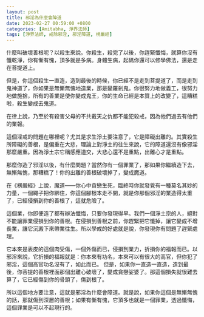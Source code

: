 ```yaml
---
layout: post
title: 邪淫為什麼會障道
date: 2023-02-27 00:59:00 +0800
categories: [Amitabha, 淨界法師]
tags: [淨界法師, 戒除邪淫, 邪淫障道, 楞嚴經]
---
```


什麼叫破壞善根呢？以殺生來說。你殺生，殺完了以後，你趕緊懺悔，就算你沒有懺乾淨，你有慚有愧，頂多就是多病。身體生病，起碼你還可以修學佛法，還是走在菩提道上。

但是，你這個殺生一直造，造到最後的時候，你已經不是走到菩提道了，而是走到鬼神道了，你如果是無慚無愧地造業，那是變羅剎鬼。你很努力地做義工，很努力地做施捨，所有的善業是使你變成鬼王，你的生命已經是本質上的改變了，這糟糕啦，殺生變成去鬼道。

在律上說，乃至於有殺害父母的不共戴天之仇都不能犯殺戒，因為他們過去有他們的業報。

這個淫戒的問題在哪裡呢？尤其是求生淨土要注意了，它是障礙出離的。其實殺生所障礙的善根，是偏重在大悲，理論上對淨土的往生來說，它的障道還沒有像邪淫那麼嚴重。因為淨土宗它稱感應道交，大悲心還不是重點，出離心才是重點。

那麼你造了邪淫以後，有什麼問題？當然你有一個罪業了，那如果你繼續造下去，無慚無愧，那糟糕了！你的出離的善根破壞掉了，變成魔道。

在《楞嚴經》上說，魔道——你心中貪戀生死，臨終時你就發覺有一種莫名其妙的力量，一個繩子把你綁住，你這個腳根本走不開，就是你那個邪淫的業造得太重了，已經侵損到你的善根了，這就危險了。

這個業，你即便造了都有辦法懺悔，只要你發現得早。我們一個淨土宗的人，絕對不能讓罪業侵損到你的善根。在侵損到善根之前，你趕緊把它懺掉，讓它變成不增長業，讓它沉澱下來帶業往生。所以學戒的好處就是說，你發現你有問題了趕緊處理。

它本來是表皮的這個肉受傷，一個外傷而已，侵損到業力，折損你的福報而已。以邪淫來說，它折損的福報就是：你本來有功名，本來可以有很大的高官，但你犯了邪淫，這個高官功名沒有了，如此而已。
但是，如果你一直造一直造，造到最後，你菩提的善根裡面那個出離心破壞了，變成貪戀娑婆了。那這個損失就很難去算了，它已經傷到你的骨頭了，傷到根了。

所以這個地方要注意，這就是邪淫為什麼會障道。就是說，如果你這個是無慚無愧的話，那就傷到深層的善根；如果有慚有愧，它頂多也就是一個罪業，透過懺悔，這個罪業是可以不起現行的。
